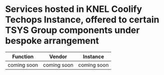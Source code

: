 # Services hosted in KNEL Coolify Techops Instance, offered to certain TSYS Group components under bespoke arrangement
 
|Function|Vendor|Instance|
|---|---|---|
|coming soon|coming soon|coming soon|
